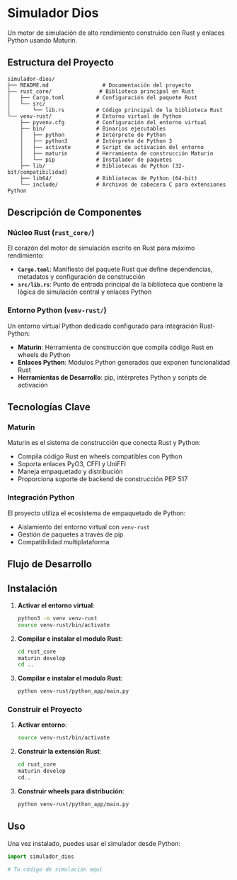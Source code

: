 # Simulador Dios

Un motor de simulación de alto rendimiento construido con Rust y enlaces Python usando Maturin.

## Estructura del Proyecto

```
simulador-dios/
├── README.md                 # Documentación del proyecto
├── rust_core/               # Biblioteca principal en Rust
│   ├── Cargo.toml          # Configuración del paquete Rust
│   └── src/
│       └── lib.rs          # Código principal de la biblioteca Rust
└── venv-rust/              # Entorno virtual de Python
    ├── pyvenv.cfg          # Configuración del entorno virtual
    ├── bin/                # Binarios ejecutables
    │   ├── python          # Intérprete de Python
    │   ├── python3         # Intérprete de Python 3
    │   ├── activate        # Script de activación del entorno
    │   ├── maturin         # Herramienta de construcción Maturin
    │   └── pip             # Instalador de paquetes
    ├── lib/                # Bibliotecas de Python (32-bit/compatibilidad)
    ├── lib64/              # Bibliotecas de Python (64-bit)
    └── include/            # Archivos de cabecera C para extensiones Python
```

## Descripción de Componentes

### Núcleo Rust (`rust_core/`)

El corazón del motor de simulación escrito en Rust para máximo rendimiento:

- **`Cargo.toml`**: Manifiesto del paquete Rust que define dependencias, metadatos y configuración de construcción
- **`src/lib.rs`**: Punto de entrada principal de la biblioteca que contiene la lógica de simulación central y enlaces Python

### Entorno Python (`venv-rust/`)

Un entorno virtual Python dedicado configurado para integración Rust-Python:

- **Maturin**: Herramienta de construcción que compila código Rust en wheels de Python
- **Enlaces Python**: Módulos Python generados que exponen funcionalidad Rust
- **Herramientas de Desarrollo**: pip, intérpretes Python y scripts de activación

## Tecnologías Clave

### Maturin
Maturin es el sistema de construcción que conecta Rust y Python:
- Compila código Rust en wheels compatibles con Python
- Soporta enlaces PyO3, CFFI y UniFFI
- Maneja empaquetado y distribución
- Proporciona soporte de backend de construcción PEP 517

### Integración Python
El proyecto utiliza el ecosistema de empaquetado de Python:
- Aislamiento del entorno virtual con `venv-rust`
- Gestión de paquetes a través de pip
- Compatibilidad multiplataforma

## Flujo de Desarrollo

## Instalación


1. **Activar el entorno virtual**:
   ```bash
   python3 -m venv venv-rust
   source venv-rust/bin/activate
   ```

2. **Compilar e instalar el modulo Rust**:
   ```bash
   cd rust_core
   maturin develop
   cd ..
   ```
3. **Compilar e instalar el modulo Rust**:
   ```bash
   python venv-rust/python_app/main.py
   ```


### Construir el Proyecto


1. **Activar entorno**:
   ```bash
   source venv-rust/bin/activate
   ```

2. **Construir la extensión Rust**:
   ```bash
   cd rust_core
   maturin develop
   cd..
   ```

3. **Construir wheels para distribución**:
   ```bash
   python venv-rust/python_app/main.py
   ```



## Uso

Una vez instalado, puedes usar el simulador desde Python:

```python
import simulador_dios

# Tu código de simulación aquí
```
